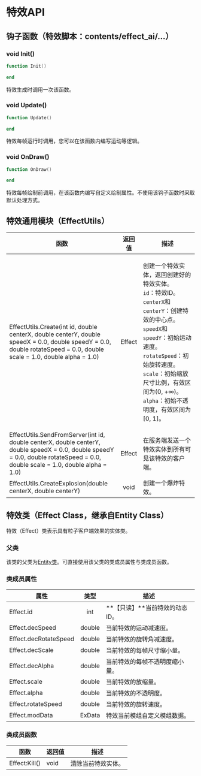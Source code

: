 # 特效API

## 钩子函数（特效脚本：contents/effect\_ai/...）

### void Init()

```lua
function Init()
    
end
```

特效生成时调用一次该函数。

### void Update()

```lua
function Update()
    
end
```

特效每帧运行时调用，您可以在该函数内编写运动等逻辑。

### void OnDraw()

```lua
function OnDraw()
    
end
```

特效每帧绘制前调用，在该函数内编写自定义绘制属性。不使用该钩子函数时采取默认处理方式。

## 特效通用模块（EffectUtils）

| 函数                                                                                                                                                                             |   返回值  | 描述                                                                                                                                                                                                                                                                    |
| ------------------------------------------------------------------------------------------------------------------------------------------------------------------------------ | :----: | --------------------------------------------------------------------------------------------------------------------------------------------------------------------------------------------------------------------------------------------------------------------- |
| EffectUtils.Create(int id, double centerX, double centerY, double speedX = 0.0, double speedY = 0.0, double rotateSpeed = 0.0, double scale = 1.0, double alpha = 1.0)         | Effect | <p>创建一个特效实体，返回创建好的特效实体。<br><code>id</code>：特效ID。<code>centerX</code>和<code>centerY</code>：创建特效的中心点。<code>speedX</code>和<code>speedY</code>：初始运动速度。<code>rotateSpeed</code>：初始旋转速度。<code>scale</code>：初始缩放尺寸比例，有效区间为(0, +∞)。<code>alpha</code>：初始不透明度，有效区间为[0, 1]。</p> |
| EffectUtils.SendFromServer(int id, double centerX, double centerY, double speedX = 0.0, double speedY = 0.0, double rotateSpeed = 0.0, double scale = 1.0, double alpha = 1.0) | Effect | 在服务端发送一个特效实体到所有可见该特效的客户端。                                                                                                                                                                                                                                             |
| EffectUtils.CreateExplosion(double centerX, double centerY)                                                                                                                    |  void  | 创建一个爆炸特效。                                                                                                                                                                                                                                                             |

## 特效类（Effect Class，继承自Entity Class）

特效（Effect）类表示具有粒子客户端效果的实体类。

### 父类

该类的父类为[Entity类](entity.md#shi-ti-lei-entity-class)。可直接使用该父类的类成员属性与类成员函数。

### 类成员属性

| 属性                    |   类型   | 描述                 |
| --------------------- | :----: | ------------------ |
| Effect.id             |   int  | **【只读】**当前特效的动态ID。 |
| Effect.decSpeed       | double | 当前特效的运动减速度。        |
| Effect.decRotateSpeed | double | 当前特效的旋转角减速度。       |
| Effect.decScale       | double | 当前特效的每帧尺寸缩小量。      |
| Effect.decAlpha       | double | 当前特效的每帧不透明度缩小量。    |
| Effect.scale          | double | 当前特效的放缩量。          |
| Effect.alpha          | double | 当前特效的不透明度。         |
| Effect.rotateSpeed    | double | 当前特效的旋转速度。         |
| Effect.modData        | ExData | 特效当前模组自定义模组数据。     |

### 类成员函数

| 函数            | 返回值  | 描述        |
| ------------- | ---- | --------- |
| Effect:Kill() | void | 清除当前特效实体。 |

